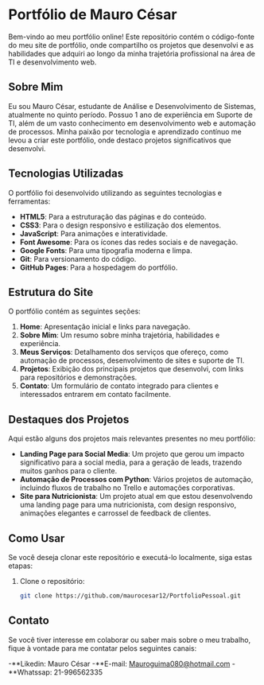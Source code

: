 # Portfólio de Mauro César

Bem-vindo ao meu portfólio online! Este repositório contém o código-fonte do meu site de portfólio, onde compartilho os projetos que desenvolvi e as habilidades que adquiri ao longo da minha trajetória profissional na área de TI e desenvolvimento web.

## Sobre Mim

Eu sou Mauro César, estudante de Análise e Desenvolvimento de Sistemas, atualmente no quinto período. Possuo 1 ano de experiência em Suporte de TI, além de um vasto conhecimento em desenvolvimento web e automação de processos. Minha paixão por tecnologia e aprendizado contínuo me levou a criar este portfólio, onde destaco projetos significativos que desenvolvi.

## Tecnologias Utilizadas

O portfólio foi desenvolvido utilizando as seguintes tecnologias e ferramentas:

- **HTML5**: Para a estruturação das páginas e do conteúdo.
- **CSS3**: Para o design responsivo e estilização dos elementos.
- **JavaScript**: Para animações e interatividade.
- **Font Awesome**: Para os ícones das redes sociais e de navegação.
- **Google Fonts**: Para uma tipografia moderna e limpa.
- **Git**: Para versionamento do código.
- **GitHub Pages**: Para a hospedagem do portfólio.

## Estrutura do Site

O portfólio contém as seguintes seções:

1. **Home**: Apresentação inicial e links para navegação.
2. **Sobre Mim**: Um resumo sobre minha trajetória, habilidades e experiência.
3. **Meus Serviços**: Detalhamento dos serviços que ofereço, como automação de processos, desenvolvimento de sites e suporte de TI.
4. **Projetos**: Exibição dos principais projetos que desenvolvi, com links para repositórios e demonstrações.
5. **Contato**: Um formulário de contato integrado para clientes e interessados entrarem em contato facilmente.

## Destaques dos Projetos

Aqui estão alguns dos projetos mais relevantes presentes no meu portfólio:

- **Landing Page para Social Media**: Um projeto que gerou um impacto significativo para a social media, para a geração de leads, trazendo muitos ganhos para o cliente.
- **Automação de Processos com Python**: Vários projetos de automação, incluindo fluxos de trabalho no Trello e automações corporativas.
- **Site para Nutricionista**: Um projeto atual em que estou desenvolvendo uma landing page para uma nutricionista, com design responsivo, animações elegantes e carrossel de feedback de clientes.

## Como Usar

Se você deseja clonar este repositório e executá-lo localmente, siga estas etapas:

1. Clone o repositório:
   ```bash
   git clone https://github.com/maurocesar12/PortfolioPessoal.git

## Contato
Se você tiver interesse em colaborar ou saber mais sobre o meu trabalho, fique à vontade para me contatar pelos seguintes canais:

-**Likedin: Mauro César
-**E-mail: Mauroguima080@hotmail.com
-**Whatssap: 21-996562335
